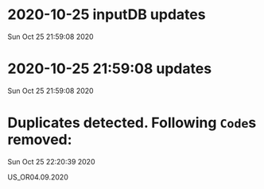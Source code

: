 
# 2020-10-25 inputDB updates 
 Sun Oct 25 21:59:08 2020 


# 2020-10-25 21:59:08 updates 
 Sun Oct 25 21:59:08 2020 


# Duplicates detected. Following `Code`s removed: 
 Sun Oct 25 22:20:39 2020 

US_OR04.09.2020